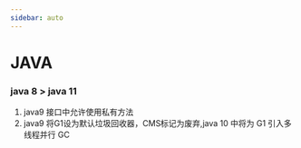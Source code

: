 ```yaml
---
sidebar: auto
---
```

# JAVA 

### java 8 > java 11

1. java9 接口中允许使用私有方法
2. java9 将G1设为默认垃圾回收器，CMS标记为废弃,java 10 中将为 G1 引入多线程并行 GC




